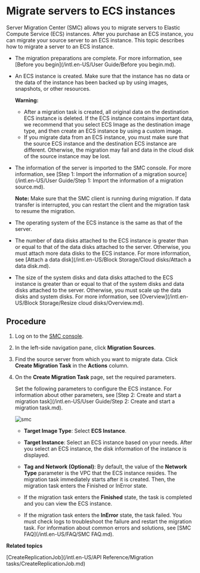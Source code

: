 # Migrate servers to ECS instances

Server Migration Center \(SMC\) allows you to migrate servers to Elastic Compute Service \(ECS\) instances. After you purchase an ECS instance, you can migrate your source server to an ECS instance. This topic describes how to migrate a server to an ECS instance.

-   The migration preparations are complete. For more information, see [Before you begin](/intl.en-US/User Guide/Before you begin.md).
-   An ECS instance is created. Make sure that the instance has no data or the data of the instance has been backed up by using images, snapshots, or other resources.

    **Warning:**

    -   After a migration task is created, all original data on the destination ECS instance is deleted. If the ECS instance contains important data, we recommend that you select ECS Image as the destination image type, and then create an ECS instance by using a custom image.
    -   If you migrate data from an ECS instance, you must make sure that the source ECS instance and the destination ECS instance are different. Otherwise, the migration may fail and data in the cloud disk of the source instance may be lost.
-   The information of the server is imported to the SMC console. For more information, see [Step 1: Import the information of a migration source](/intl.en-US/User Guide/Step 1: Import the information of a migration source.md).

    **Note:** Make sure that the SMC client is running during migration. If data transfer is interrupted, you can restart the client and the migration task to resume the migration.

-   The operating system of the ECS instance is the same as that of the server.
-   The number of data disks attached to the ECS instance is greater than or equal to that of the data disks attached to the server. Otherwise, you must attach more data disks to the ECS instance. For more information, see [Attach a data disk](/intl.en-US/Block Storage/Cloud disks/Attach a data disk.md).
-   The size of the system disks and data disks attached to the ECS instance is greater than or equal to that of the system disks and data disks attached to the server. Otherwise, you must scale up the data disks and system disks. For more information, see [Overview](/intl.en-US/Block Storage/Resize cloud disks/Overview.md).

## Procedure

1.  Log on to the [SMC console](https://smc.console.aliyun.com/).

2.  In the left-side navigation pane, click **Migration Sources**.

3.  Find the source server from which you want to migrate data. Click **Create Migration Task** in the **Actions** column.

4.  On the **Create Migration Task** page, set the required parameters.

    Set the following parameters to configure the ECS instance. For information about other parameters, see [Step 2: Create and start a migration task](/intl.en-US/User Guide/Step 2: Create and start a migration task.md).

    ![smc](https://static-aliyun-doc.oss-accelerate.aliyuncs.com/assets/img/en-US/4214065061/p176825.png)

    -   **Target Image Type**: Select **ECS Instance**.
    -   **Target Instance**: Select an ECS instance based on your needs. After you select an ECS instance, the disk information of the instance is displayed.
    -   **Tag and Network \(Optional\)**: By default, the value of the **Network Type** parameter is the VPC that the ECS instance resides.
    The migration task immediately starts after it is created. Then, the migration task enters the Finished or InError state.

    -   If the migration task enters the **Finished** state, the task is completed and you can view the ECS instance.
    -   If the migration task enters the **InError** state, the task failed. You must check logs to troubleshoot the failure and restart the migration task. For information about common errors and solutions, see [SMC FAQ](/intl.en-US/FAQ/SMC FAQ.md).

**Related topics**  


[CreateReplicationJob](/intl.en-US/API Reference/Migration tasks/CreateReplicationJob.md)

